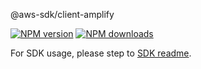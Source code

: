 @aws-sdk/client-amplify

[![NPM version](https://img.shields.io/npm/v/@aws-sdk/client-amplify/beta.svg)](https://www.npmjs.com/package/@aws-sdk/client-amplify)
[![NPM downloads](https://img.shields.io/npm/dm/@aws-sdk/client-amplify.svg)](https://www.npmjs.com/package/@aws-sdk/client-amplify)

For SDK usage, please step to [SDK readme](https://github.com/aws/aws-sdk-js-v3).
